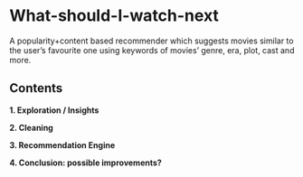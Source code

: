 # What-should-I-watch-next
A popularity+content based recommender which suggests movies similar to the user’s favourite one using keywords of  movies’ genre, era, plot, cast and more.

## **Contents**

**1. Exploration / Insights**

**2. Cleaning**

**3. Recommendation Engine**

**4. Conclusion: possible improvements?**
